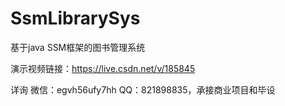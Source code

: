 # SsmLibrarySys
基于java SSM框架的图书管理系统

演示视频链接：https://live.csdn.net/v/185845

详询 微信：egvh56ufy7hh QQ：821898835，承接商业项目和毕设

